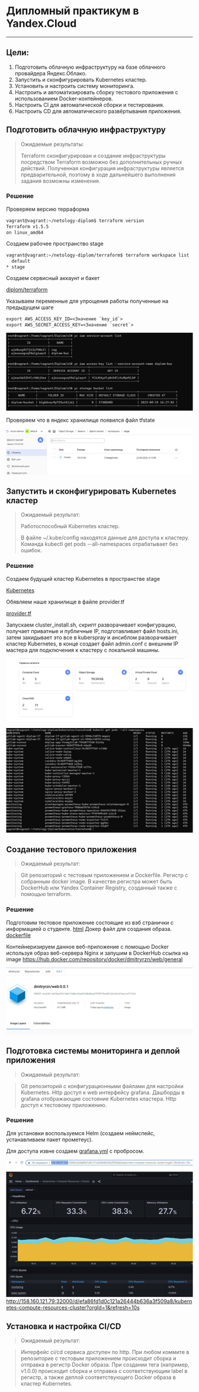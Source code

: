 # Дипломный практикум в Yandex.Cloud

---
## Цели:
1. Подготовить облачную инфраструктуру на базе облачного провайдера Яндекс.Облако.
2. Запустить и сконфигурировать Kubernetes кластер.
3. Установить и настроить систему мониторинга.
4. Настроить и автоматизировать сборку тестового приложения с использованием Docker-контейнеров.
5. Настроить CI для автоматической сборки и тестирования.
6. Настроить CD для автоматического развёртывания приложения.

## Подготовить облачную инфраструктуру

> Ожидаемые результаты:
>
> Terraform сконфигурирован и создание инфраструктуры посредством Terraform возможно без дополнительных ручных действий.
> Полученная конфигурация инфраструктуры является предварительной, поэтому в ходе дальнейшего выполнения задания возможны изменения.
### Решение
Проверяем версию терраформа
```
vagrant@vagrant:~/netology-diplom$ terraform version
Terraform v1.5.5
on linux_amd64
```
Создаем рабочее пространство stage

```
vagrant@vagrant:~/netology-diplom/terraform$ terraform workspace list
  default
* stage
```
Создаем сервисный аккаунт и бакет

[diplom/terraform](https://github.com/Dmitriy-rzn/Homework/tree/main/diplom/terraform)

Указываем переменные для упрощения работы полученные на предыдущем шаге
```
export AWS_ACCESS_KEY_ID=<Значение `key_id`>
export AWS_SECRET_ACCESS_KEY=<Значение `secret`>
```
![](https://github.com/Dmitriy-rzn/Homework/blob/main/diplom/diplom-bucket2.JPG)

Проверяем что в яндекс хранилище появился файл tfstate

![](https://github.com/Dmitriy-rzn/Homework/blob/main/diplom/tfstate.jpg)


## Запустить и сконфигурировать Kubernetes кластер

> Ожидаемый результат:
>
> Работоспособный Kubernetes кластер.
> 
> В файле ~/.kube/config находятся данные для доступа к кластеру.
> Команда kubectl get pods --all-namespaces отрабатывает без ошибок.

### Решение

Создаем будущий кластер Kubernetes в пространстве stage

[Kubernetes](https://github.com/Dmitriy-rzn/Homework/tree/main/diplom/kubernetes)

Обявляем наше хранилище в файле provider.tf

[provider.tf](https://github.com/Dmitriy-rzn/Homework/blob/main/diplom/kubernetes/terraform/provider.tf)

Запускаем cluster_install.sh, скрипт разворачивает конфигурацию, получает приватные и публичные IP, подготавливает файл hosts.ini, затем закидывает это все в kuberspray и ансиблом разворачивает кластер Kubernetes, в конце создает файл admin.conf c внешним IP мастера для подключения к кластеру с локальной машины.

![](https://github.com/Dmitriy-rzn/Homework/blob/main/diplom/cloud.JPG)

![](https://github.com/Dmitriy-rzn/Homework/blob/main/diplom/Pods.JPG)


## Создание тестового приложения

> Ожидаемый результат:

> Git репозиторий с тестовым приложением и Dockerfile.
> Регистр с собранным docker image. В качестве регистра может быть DockerHub или Yandex Container Registry, созданный также с помощью terraform.

### Решение

Подготовим тестовое приложение состоящие из вэб странички с информацией о студенте. [html](https://github.com/Dmitriy-rzn/Homework/tree/main/diplom/webapp/html)
Докер файл для создания образа. [dockerfile](https://github.com/Dmitriy-rzn/Homework/blob/main/diplom/webapp/dockerfile)

Контейнеризируем данное веб-приложение с помощью Docker используя образ веб-сервера Nginx и запушим в DockerHub ссылка на image
https://hub.docker.com/repository/docker/dmitryrzn/web/general

![](https://github.com/Dmitriy-rzn/Homework/blob/main/diplom/dockerhub.JPG)



## Подготовка cистемы мониторинга и деплой приложения

> Ожидаемый результат:

> Git репозиторий с конфигурационными файлами для настройки Kubernetes.
> Http доступ к web интерфейсу grafana.
> Дашборды в grafana отображающие состояние Kubernetes кластера.
> Http доступ к тестовому приложению.

### Решение
Для установки воспользуемся Helm (создаем неймспейс, устанавливаем пакет прометеус).

Для доступа извне создаем [grafana.yml](https://github.com/Dmitriy-rzn/Homework/blob/main/diplom/prom-graf/grafana.yml) с пробросом. 


![](https://github.com/Dmitriy-rzn/Homework/blob/main/diplom/grafana.JPG)
http://158.160.121.79:32000/d/efa86fd1d0c121a26444b636a3f509a8/kubernetes-compute-resources-cluster?orgId=1&refresh=10s

## Установка и настройка CI/CD

> Ожидаемый результат:

> Интерфейс ci/cd сервиса доступен по http.
> При любом коммите в репозиторие с тестовым приложением происходит сборка и отправка в регистр Docker образа.
> При создании тега (например, v1.0.0) происходит сборка и отправка с соответствующим label в регистр, а также деплой соответствующего Docker образа в кластер Kubernetes.










